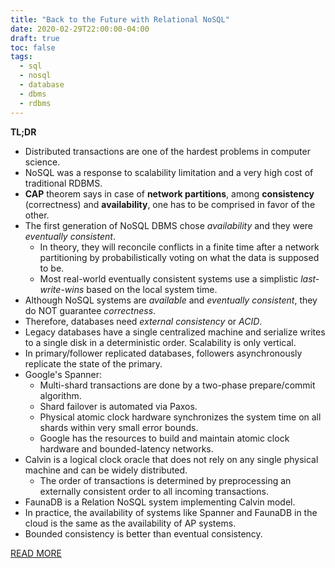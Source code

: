 ```yaml
---
title: "Back to the Future with Relational NoSQL"
date: 2020-02-29T22:00:00-04:00
draft: true
toc: false
tags:
  - sql
  - nosql
  - database
  - dbms
  - rdbms
---
```


**TL;DR**

  - Distributed transactions are one of the hardest problems in computer science.
  - NoSQL was a response to scalability limitation and a very high cost of traditional RDBMS.
  - **CAP** theorem says in case of **network partitions**, among **consistency** (correctness) and **availability**, one has to be comprised in favor of the other.
  - The first generation of NoSQL DBMS chose _availability_ and they were _eventually consistent_.
    - In theory, they will reconcile conflicts in a finite time after a network partitioning by probabilistically voting on what the data is supposed to be.
    - Most real-world eventually consistent systems use a simplistic _last-write-wins_ based on the local system time.
  - Although NoSQL systems are _available_ and _eventually consistent_, they do NOT guarantee _correctness_.
  - Therefore, databases need _external consistency_ or _ACID_.
  - Legacy databases have a single centralized machine and serialize writes to a single disk in a deterministic order. Scalability is only vertical.
  - In primary/follower replicated databases, followers asynchronously replicate the state of the primary.
  - Google's Spanner:
    - Multi-shard transactions are done by a two-phase prepare/commit algorithm.
    - Shard failover is automated via Paxos.
    - Physical atomic clock hardware synchronizes the system time on all shards within very small error bounds.
    - Google has the resources to build and maintain atomic clock hardware and bounded-latency networks.
  - Calvin is a logical clock oracle that does not rely on any single physical machine and can be widely distributed.
    - The order of transactions is determined by preprocessing an externally consistent order to all incoming transactions.
  - FaunaDB is a Relation NoSQL system implementing Calvin model.
  - In practice, the availability of systems like Spanner and FaunaDB in the cloud is the same as the availability of AP systems.
  - Bounded consistency is better than eventual consistency.

[READ MORE](https://www.infoq.com/articles/relational-nosql-fauna)
